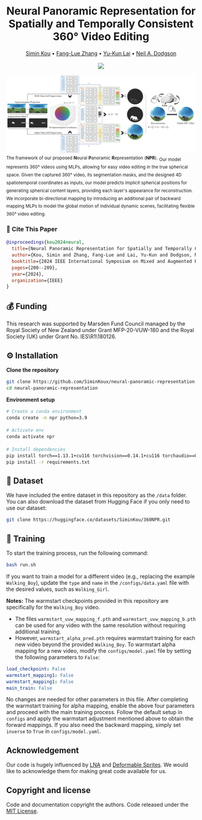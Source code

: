 <div align="center">
  
# Neural Panoramic Representation for Spatially and Temporally Consistent 360° Video Editing

</div>

<p align="center">
  <a href="https://scholar.google.com/citations?user=mIkY9yIAAAAJ&hl=en">Simin Kou</a> • 
  <a href="https://fanglue.github.io/">Fang-Lue Zhang</a> • 
  <a href="https://users.cs.cf.ac.uk/Yukun.Lai/">Yu-Kun Lai</a> • 
   <a href="https://people.wgtn.ac.nz/neil.dodgson">Neil A. Dodgson</a><br>
  <br>
  <a href="https://ieeexplore.ieee.org/abstract/document/10765439">
    <img src="https://img.shields.io/badge/IEEE%20ISMAR-2024-blue">
  </a>
</p>

<p align="left">
  <img src="assets/teaser.png" width="900"><br>
  <small>The framework of our proposed <strong>N</strong>eural <strong>P</strong>anoramic <strong>R</strong>epresentation (<strong>NPR</strong>).</small> <be> <sub> Our model represents 360° videos using MLPs, allowing for easy video editing in the true spherical space. Given the captured 360° video, its segmentation masks, and the designed 4D spatiotemporal coordinates as inputs, our model predicts implicit spherical positions for generating spherical content layers, providing each layer's appearance for reconstruction. We incorporate bi-directional mapping by introducing an additional pair of backward mapping MLPs to model the global motion of individual dynamic scenes, facilitating flexible 360° video editing.</sub>
</p>

### 📜 Cite This Paper
```bibtex
@inproceedings{kou2024neural,
  title={Neural Panoramic Representation for Spatially and Temporally Consistent 360° Video Editing},
  author={Kou, Simin and Zhang, Fang-Lue and Lai, Yu-Kun and Dodgson, Neil A},
  booktitle={2024 IEEE International Symposium on Mixed and Augmented Reality (ISMAR)},
  pages={200--209},
  year={2024},
  organization={IEEE}
}
```

## 💰 Funding
This research was supported by Marsden Fund Council managed by the Royal Society of New Zealand under Grant MFP-20-VUW-180 and the Royal Society (UK) under Grant No. IES\R1\180126.


## ⚙️ Installation
**Clone the repository**  
```sh
git clone https://github.com/SiminKoux/neural-panoramic-representation.git
cd neural-panoramic-representation
```

**Environment setup**  
```sh
# Create a conda environment
conda create -n npr python=3.9

# Activate env
conda activate npr

# Install dependencies
pip install torch==1.13.1+cu116 torchvision==0.14.1+cu116 torchaudio==0.13.1 --extra-index-url https://download.pytorch.org/whl/cu116
pip install -r requirements.txt
```

## 📂 Dataset
We have included the entire dataset in this repository as the ``/data`` folder.<br>
You can also download the dataset from Hugging Face if you only need to use our dataset:
```sh
git clone https://huggingface.co/datasets/SiminKou/360NPR.git
```
## 🚀 Training
To start the training process, run the following command:
```sh
bash run.sh
```
If you want to train a model for a different video (e.g., replacing the example ``Walking_Boy``), update the ``type`` and ``name`` in the ``/configs/data.yaml`` file with the desired values, such as ``Walking_Girl``.

**Notes:**
The warmstart checkpoints provided in this repository are specifically for the ``Walking_Boy`` video. 
- The files ``warmstart_uvw_mapping_f.pth`` and ``warmstart_uvw_mapping_b.pth`` can be used for any video with the same resolution without requiring additional training.
- However, ``warmstart_alpha_pred.pth`` requires warmstart training for each new video beyond the provided ``Walking_Boy``.
To warmstart alpha mapping for a new video, modify the ``configs/model.yaml`` file by setting the following parameters to ``False``:
```yaml
load_checkpoint: False
warmstart_mapping1: False
warmstart_mapping1: False
main_train: False
```
No changes are needed for other parameters in this file. After completing the warmstart training for alpha mapping, enable the above four parameters and proceed with the main training process.
Follow the default setup in ``configs`` and apply the warmstart adjustment mentioned above to obtain the forward mappings. If you also need the backward mapping, simply set ``inverse`` to ``True`` in ``configs/model.yaml``.

## Acknowledgement
Our code is hugely influenced by [LNA](https://github.com/ykasten/layered-neural-atlases) and [Deformable Sprites](https://github.com/vye16/deformable-sprites). We would like to acknowledge them for making great code available for us.

## Copyright and license
Code and documentation copyright the authors. Code released under the [MIT License](https://reponame/blob/master/LICENSE).
